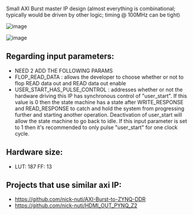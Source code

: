 Small AXI Burst master IP design (almost everything is combinational; typically would be driven by other logic; timing @ 100MHz can be tight)

![image](https://github.com/user-attachments/assets/21d6c73b-5f46-4407-a125-4bf1cf8ab192)

![image](https://github.com/user-attachments/assets/48c1e23f-b931-443b-b814-f9b38de25944)

Regarding input parameters:
-----
- NEED 2 ADD THE FOLLOWING PARAMS
- FLOP_READ_DATA : allows the developer to choose whether or not to flop READ data out and READ data out enable
- USER_START_HAS_PULSE_CONTROL : addresses whether or not the hardware driving this IP has synchronous control of "user_start". If this value is 0 then the state machine has a state after WRITE_RESPONSE and READ_RESPONSE to catch and hold the system from progressing further and starting another operation. Deactivation of user_start will allow the state machine to go back to idle. If this input parameter is set to 1 then it's recommended to only pulse "user_start" for one clock cycle.

Hardware size:
---
- LUT: 187 FF: 13

Projects that use similar axi IP:
---
- https://github.com/nick-nuti/AXI-Burst-to-ZYNQ-DDR
- https://github.com/nick-nuti/HDMI_OUT_PYNQ_Z2
